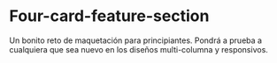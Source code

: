 # Four-card-feature-section
Un bonito reto de maquetación para principiantes. Pondrá a prueba a cualquiera que sea nuevo en los diseños multi-columna y responsivos.
